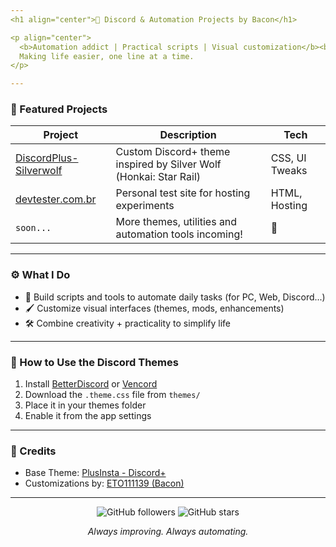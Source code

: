 ```yaml
---
<h1 align="center">🎯 Discord & Automation Projects by Bacon</h1>

<p align="center">
  <b>Automation addict | Practical scripts | Visual customization</b><br>
  Making life easier, one line at a time.
</p>

---
```


### 🎨 Featured Projects

| Project | Description | Tech |
|--------|-------------|------|
| [DiscordPlus-Silverwolf](https://github.com/ETO111139/discord-themes-bacon) | Custom Discord+ theme inspired by Silver Wolf (Honkai: Star Rail) | CSS, UI Tweaks |
| [devtester.com.br](https://github.com/ETO111139/devtester.com.br) | Personal test site for hosting experiments | HTML, Hosting |
| `soon...` | More themes, utilities and automation tools incoming! | 🚧 |

---

### ⚙️ What I Do

- 🧠 Build scripts and tools to automate daily tasks (for PC, Web, Discord...)
- 🖌 Customize visual interfaces (themes, mods, enhancements)
- 🛠 Combine creativity + practicality to simplify life

---

### 📌 How to Use the Discord Themes

1. Install [BetterDiscord](https://betterdiscord.app) or [Vencord](https://vencord.dev)
2. Download the `.theme.css` file from `themes/`
3. Place it in your themes folder
4. Enable it from the app settings

---

### 🧊 Credits

- Base Theme: [PlusInsta - Discord+](https://github.com/PlusInsta/discord-plus)
- Customizations by: [ETO111139 (Bacon)](https://github.com/ETO111139)

---

<p align="center">
  <img src="https://img.shields.io/github/followers/ETO111139?style=social" alt="GitHub followers" />
  <img src="https://img.shields.io/github/stars/ETO111139/discord-themes-bacon?style=social" alt="GitHub stars" />
</p>

<p align="center">
  <i>Always improving. Always automating.</i>
</p>
